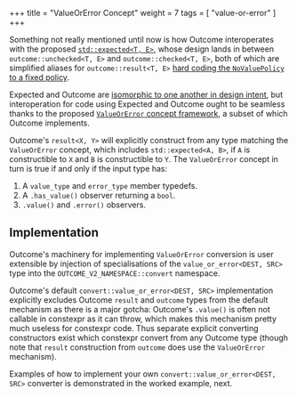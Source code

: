 +++
title = "ValueOrError Concept"
weight = 7
tags = [ "value-or-error" ]
+++

Something not really mentioned until now is how Outcome interoperates with the proposed
[`std::expected<T, E>`](https://wg21.link/P0323), whose design lands in between `outcome::unchecked<T, E>`
and `outcome::checked<T, E>`, both of which are simplified aliases for `outcome::result<T, E>` [hard
coding the `NoValuePolicy` to a fixed policy](../../policies).

Expected and Outcome are [isomorphic to one another in design intent](../../../faq/#why-doesn-t-outcome-duplicate-std-expected-t-e-s-design), but interoperation
for code using Expected and Outcome ought to be seamless thanks to the proposed [`ValueOrError`
concept framework](https://wg21.link/P0786), a subset of which Outcome implements.

Outcome's `result<X, Y>` will explicitly construct from any type matching the `ValueOrError`
concept, which includes `std::expected<A, B>`, if `A` is constructible to `X` and `B` is
constructible to `Y`. The `ValueOrError` concept in turn is true if and only if the input type has:

1. A `value_type` and `error_type` member typedefs.
2. A `.has_value()` observer returning a `bool`.
3. `.value()` and `.error()` observers.

## Implementation

Outcome's machinery for implementing `ValueOrError` conversion is user extensible by injection
of specialisations of the `value_or_error<DEST, SRC>` type into the `OUTCOME_V2_NAMESPACE::convert` namespace.

Outcome's default `convert::value_or_error<DEST, SRC>` implementation explicitly excludes Outcome `result`
and `outcome` types from the default mechanism as there is a major gotcha:
Outcome's `.value()` is often not callable in constexpr as it can throw, which makes this mechanism pretty much
useless for constexpr code. Thus separate explicit converting constructors exist which constexpr convert
from any Outcome type (though note that `result` construction from `outcome` does use the
`ValueOrError` mechanism).

Examples of how to implement your own `convert::value_or_error<DEST, SRC>` converter
is demonstrated in the worked example, next.